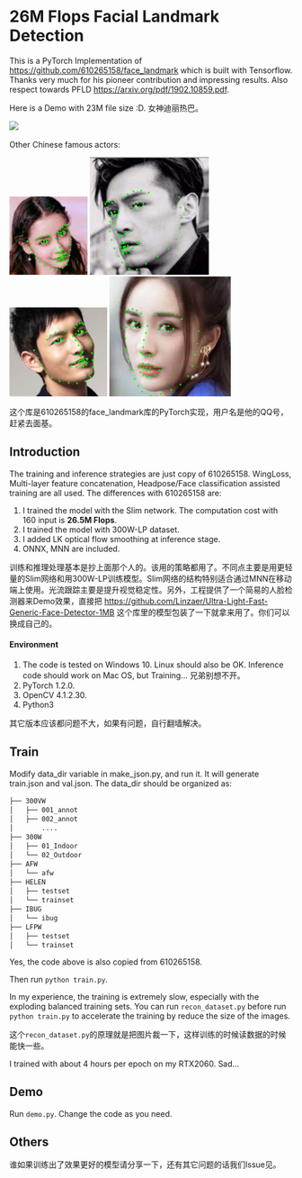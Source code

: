 # 26M Flops Facial Landmark Detection
This is a PyTorch Implementation of https://github.com/610265158/face_landmark which is built with Tensorflow. Thanks very much for his pioneer contribution and impressing results. Also respect towards PFLD https://arxiv.org/pdf/1902.10859.pdf. 

Here is a Demo with 23M file size :D. 女神迪丽热巴。

![](images/dlrb.gif)

Other Chinese famous actors:

![](images/ab.png)
![](images/hg.png)
![](images/hxm.png)
![](images/ym.png)

这个库是610265158的face_landmark库的PyTorch实现，用户名是他的QQ号，赶紧去面基。

## Introduction
The training and inference strategies are just copy of 610265158. WingLoss, Multi-layer feature concatenation, Headpose/Face classification assisted training are all used. The differences with 610265158 are:
 1. I trained the model with the Slim network. The computation cost with 160 input is **26.5M Flops**. 
 2. I trained the model with 300W-LP dataset. 
 3. I added LK optical flow smoothing at inference stage. 
 4. ONNX, MNN are included. 

训练和推理处理基本是抄上面那个人的。该用的策略都用了。不同点主要是用更轻量的Slim网络和用300W-LP训练模型。Slim网络的结构特别适合通过MNN在移动端上使用。光流跟踪主要是提升视觉稳定性。另外，工程提供了一个简易的人脸检测器来Demo效果，直接把 https://github.com/Linzaer/Ultra-Light-Fast-Generic-Face-Detector-1MB 这个库里的模型包装了一下就拿来用了。你们可以换成自己的。

#### Environment
 1. The code is tested on Windows 10. Linux should also be OK. Inference code should work on Mac OS, but Training... 兄弟别想不开。
 2. PyTorch 1.2.0.
 3. OpenCV 4.1.2.30. 
 4. Python3

其它版本应该都问题不大，如果有问题，自行翻墙解决。

## Train
Modify data_dir variable in make_json.py, and run it. It will generate train.json and val.json. 
The data_dir should be organized as:

```
├── 300VW
│   ├── 001_annot
│   ├── 002_annot
│       ....
├── 300W
│   ├── 01_Indoor
│   └── 02_Outdoor
├── AFW
│   └── afw
├── HELEN
│   ├── testset
│   └── trainset
├── IBUG
│   └── ibug
├── LFPW
│   ├── testset
│   └── trainset
```

Yes, the code above is also copied from 610265158. 

Then run `python train.py`. 

In my experience, the training is extremely slow, especially with the exploding balanced training sets. You can run `recon_dataset.py` before run `python train.py` to accelerate the training by reduce the size of the images. 

这个`recon_dataset.py`的原理就是把图片裁一下，这样训练的时候读数据的时候能快一些。

I trained with about 4 hours per epoch on my RTX2060. Sad...

## Demo
Run `demo.py`. Change the code as you need. 

## Others
谁如果训练出了效果更好的模型请分享一下，还有其它问题的话我们Issue见。
